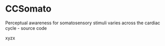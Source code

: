 # CCSomato
Perceptual awareness for somatosensory stimuli varies across the cardiac cycle - source code

xyzx


